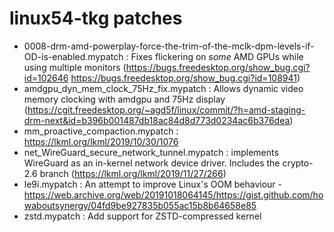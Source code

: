 # linux54-tkg patches

- 0008-drm-amd-powerplay-force-the-trim-of-the-mclk-dpm-levels-if-OD-is-enabled.mypatch : Fixes flickering on *some* AMD GPUs while using multiple monitors (https://bugs.freedesktop.org/show_bug.cgi?id=102646 https://bugs.freedesktop.org/show_bug.cgi?id=108941)
- amdgpu_dyn_mem_clock_75Hz_fix.mypatch : Allows dynamic video memory clocking with amdgpu and 75Hz display (https://cgit.freedesktop.org/~agd5f/linux/commit/?h=amd-staging-drm-next&id=b396b001487db18ac84d8d773d0234ac6b376dea)
- mm_proactive_compaction.mypatch : https://lkml.org/lkml/2019/10/30/1076
- net_WireGuard_secure_network_tunnel.mypatch : implements WireGuard as an in-kernel network device driver. Includes the crypto-2.6 branch (https://lkml.org/lkml/2019/11/27/266)
- le9i.mypatch : An attempt to improve Linux's OOM behaviour - https://web.archive.org/web/20191018064145/https://gist.github.com/howaboutsynergy/04fd9be927835b055ac15b8b64658e85
- zstd.mypatch : Add support for ZSTD-compressed kernel
